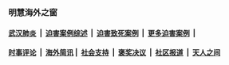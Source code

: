 
### 明慧海外之窗

####  [武汉肺炎](indexes/365.md?t=03012300) &nbsp;|&nbsp;  [迫害案例综述](indexes/328.md?t=03012300) &nbsp;|&nbsp; [迫害致死案例](indexes/277.md?t=03012300)  &nbsp;|&nbsp; [更多迫害案例](indexes/81.md?t=03012300)  &nbsp;|&nbsp; 
####  [时事评论](indexes/19.md?t=03012300) &nbsp;|&nbsp; [海外简讯](indexes/245.md?t=03012300)&nbsp;|&nbsp;  [社会支持](indexes/140.md?t=03012300) &nbsp;|&nbsp; [褒奖决议](indexes/282.md?t=03012300) &nbsp;|&nbsp; [社区报道](indexes/91.md?t=03012300)  &nbsp;|&nbsp; [天人之间](indexes/78.md?t=03012300) 

